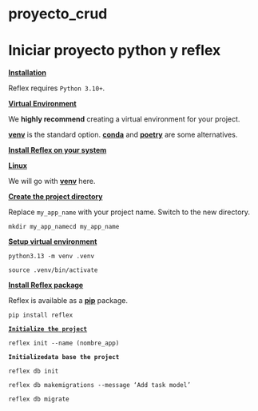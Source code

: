 # proyecto_crud

# Iniciar proyecto python y reflex

[**Installation**](https://reflex.dev/docs/getting-started/installation#installation)

Reflex requires `Python 3.10+`.

[**Virtual Environment**](https://reflex.dev/docs/getting-started/installation#virtual-environment)

We **highly recommend** creating a virtual environment for your project.

[**venv**](https://docs.python.org/3/library/venv.html) is the standard option. [**conda**](https://conda.io/) and [**poetry**](https://python-poetry.org/) are some alternatives.

[**Install Reflex on your system**](https://reflex.dev/docs/getting-started/installation#install-reflex-on-your-system)

[**Linux**](https://reflex.dev/docs/getting-started/installation#install-on-macos/linux)

We will go with [**venv**](https://docs.python.org/3/library/venv.html) here.

[**Create the project directory**](https://reflex.dev/docs/getting-started/installation#create-the-project-directory)

Replace `my_app_name` with your project name. Switch to the new directory.

`mkdir my_app_namecd my_app_name`

[**Setup virtual environment**](https://reflex.dev/docs/getting-started/installation#setup-virtual-environment)

`python3.13 -m venv .venv`

`source .venv/bin/activate`

[**Install Reflex package**](https://reflex.dev/docs/getting-started/installation#install-reflex-package)

Reflex is available as a [**pip**](https://pypi.org/project/pip/) package.

`pip install reflex`

[**`Initialize the project`**](https://reflex.dev/docs/getting-started/installation#initialize-the-project)

`reflex init --name (nombre_app)`

**`Initializedata base the project`**

`reflex db init`

`reflex db makemigrations --message ‘Add task model’`

`reflex db migrate`